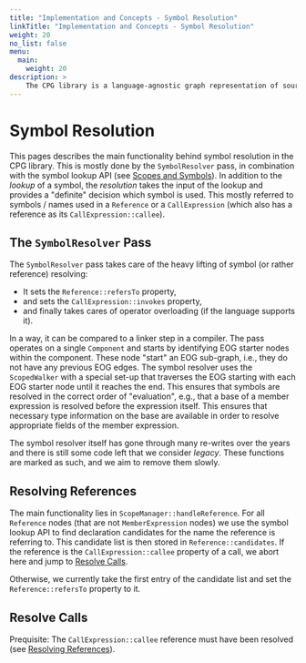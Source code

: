 ```yaml
---
title: "Implementation and Concepts - Symbol Resolution"
linkTitle: "Implementation and Concepts - Symbol Resolution"
weight: 20
no_list: false
menu:
  main:
    weight: 20
description: >
    The CPG library is a language-agnostic graph representation of source code.
---
```



# Symbol Resolution

This pages describes the main functionality behind symbol resolution in the CPG library. This is mostly done by the `SymbolResolver` pass, in combination with the symbol lookup API (see [Scopes and Symbols](scopes.md#looking-up-symbols)). In addition to the *lookup* of a symbol, the *resolution* takes the input of the lookup and provides a "definite" decision which symbol is used. This mostly referred to symbols / names used in a `Reference` or a `CallExpression` (which also has a reference as its `CallExpression::callee`).

## The `SymbolResolver` Pass

The `SymbolResolver` pass takes care of the heavy lifting of symbol (or rather reference) resolving:
 
* It sets the `Reference::refersTo` property,
* and sets the `CallExpression::invokes` property,
* and finally takes cares of operator overloading (if the language supports it).

In a way, it can be compared to a linker step in a compiler. The pass operates on a single `Component` and starts by identifying EOG starter nodes within the component. These node "start" an EOG sub-graph, i.e., they do not have any previous EOG edges. The symbol resolver uses the `ScopedWalker` with a special set-up that traverses the EOG starting with each EOG starter node until it reaches the end. This ensures that symbols are resolved in the correct order of "evaluation", e.g., that a base of a member expression is resolved before the expression itself. This ensures that necessary type information on the base are available in order to resolve appropriate fields of the member expression.

The symbol resolver itself has gone through many re-writes over the years and there is still some code left that we consider *legacy*. These functions are marked as such, and we aim to remove them slowly.

## Resolving References

The main functionality lies in `ScopeManager::handleReference`. For all `Reference` nodes (that are not `MemberExpression` nodes) we use the symbol lookup API to find declaration candidates for the name the reference is referring to. This candidate list is then stored in `Reference::candidates`. If the reference is the `CallExpression::callee` property of a call, we abort here and jump to [Resolve Calls](#resolve-calls).

Otherwise, we currently take the first entry of the candidate list and set the `Reference::refersTo` property to it.

## Resolve Calls

Prequisite: The `CallExpression::callee` reference must have been resolved (see [Resolving References](#resolving-references)).